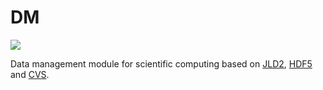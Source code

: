 # DM

[![](https://img.shields.io/badge/docs-latest-blue.svg)](https://neversakura.github.io/DM.jl/dev)

Data management module for scientific computing based on [JLD2](https://github.com/simonster/JLD2.jl), [HDF5](https://github.com/JuliaIO/HDF5.jl) and [CVS](https://github.com/JuliaData/CSV.jl).
